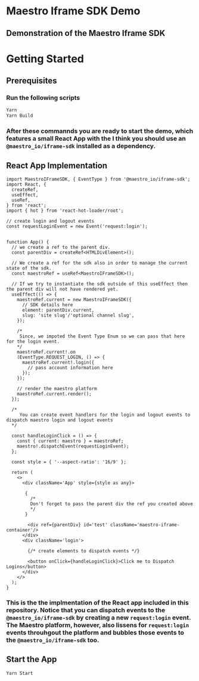 # Maestro Iframe SDK Demo
## Demonstration of the Maestro Iframe SDK 

# Getting Started

## Prerequisites
### Run the following scripts 
```javascript 
Yarn 
Yarn Build
``` 
### After these commannds you are ready to start the demo, which features a small React App with the I think you should use an `@maestro_io/iframe-sdk` installed as a dependency. 

## React App Implementation

```tsx
import MaestroIFrameSDK, { EventType } from '@maestro_io/iframe-sdk';
import React, {
  createRef,
  useEffect,
  useRef,
} from 'react';
import { hot } from 'react-hot-loader/root';

// create login and logout events
const requestLoginEvent = new Event('request:login');


function App() {
  // we create a ref to the parent div. 
  const parentDiv = createRef<HTMLDivElement>();

  // We create a ref for the sdk also in order to manage the current state of the sdk. 
  const maestroRef = useRef<MaestroIFrameSDK>();

  // If we try to instantiate the sdk outside of this useEffect then the parent div will not have rendered yet.
  useEffect(() => {
    maestroRef.current = new MaestroIFrameSDK({
      // SDK details here
      element: parentDiv.current,
      slug: 'site slug'/'optional channel slug',
    });

    /* 
     Since, we impoted the Event Type Enum so we can pass that here for the login event. 
    */
    maestroRef.current!.on
    (EventType.REQUEST_LOGIN, () => {
      maestroRef.current!.login({
        // pass account information here
      });
    });

    // render the maestro platform
    maestroRef.current.render();
  });

  /* 
     You can create event handlers for the login and logout events to dispatch maestro login and logout events
  */

  const handleLoginClick = () => {
    const { current: maestro } = maestroRef;
    maestro!.dispatchEvent(requestLoginEvent);
  };

  const style = { '--aspect-ratio': '16/9' };

  return (
    <>
      <div className='App' style={style as any}>

       {
         /* 
         Don't forget to pass the parent div the ref you created above 
         */
       }

        <div ref={parentDiv} id='test' className='maestro-iframe-container'/>
      </div>
      <div className='login'>

        {/* create elements to dispatch events */}

        <button onClick={handleLoginClick}>Click me to Dispatch Logins</button>
      </div>
    </>
  );
}
```
### This is the the implmentation of the React app included in this repository. Notice that you can dispatch events to the `@maestro_io/iframe-sdk` by creating a new `request:login` event. The Maestro platform, however, also lissens for `request:login` events throuhgout the platform and bubbles those events to the `@maestro_io/iframe-sdk` too. 

## Start the App
```javascript 
Yarn Start
``` 
